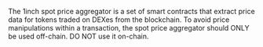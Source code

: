 The 1inch spot price aggregator is a set of smart contracts that extract price data for tokens traded on DEXes from the blockchain. To avoid price manipulations within a transaction, the spot price aggregator should ONLY be used off-chain. DO NOT use it on-chain.

<BonadocsWidget widgetConfigUri="ipfs://QmfSs9ntcN8hZ3JYZfGvPP2ro1ZTEVQCJ3sReWgKqASzgK" contract="0x1b96c" functionKey="0x1b96c.function.0x65050a68" />
<BonadocsWidget widgetConfigUri="ipfs://QmfSs9ntcN8hZ3JYZfGvPP2ro1ZTEVQCJ3sReWgKqASzgK" contract="0x1b96c" functionKey="0x1b96c.function.0xb77910dc" />
<BonadocsWidget widgetConfigUri="ipfs://QmfSs9ntcN8hZ3JYZfGvPP2ro1ZTEVQCJ3sReWgKqASzgK" contract="0x1b96c" functionKey="0x1b96c.function.0x2857373a" />
<BonadocsWidget widgetConfigUri="ipfs://QmfSs9ntcN8hZ3JYZfGvPP2ro1ZTEVQCJ3sReWgKqASzgK" contract="0x1b96c" functionKey="0x1b96c.function.0x8da5cb5b" />
<BonadocsWidget widgetConfigUri="ipfs://QmfSs9ntcN8hZ3JYZfGvPP2ro1ZTEVQCJ3sReWgKqASzgK" contract="0x1b96c" functionKey="0x1b96c.function.0x715018a6" />
<BonadocsWidget widgetConfigUri="ipfs://QmfSs9ntcN8hZ3JYZfGvPP2ro1ZTEVQCJ3sReWgKqASzgK" contract="0x1b96c" functionKey="0x1b96c.function.0xf2fde38b" />
<BonadocsWidget widgetConfigUri="ipfs://QmfSs9ntcN8hZ3JYZfGvPP2ro1ZTEVQCJ3sReWgKqASzgK" contract="0x1b96c" functionKey="0x1b96c.function.0xaa16d4c0" />
<BonadocsWidget widgetConfigUri="ipfs://QmfSs9ntcN8hZ3JYZfGvPP2ro1ZTEVQCJ3sReWgKqASzgK" contract="0x1b96c" functionKey="0x1b96c.function.0x1a6c6a98" />
<BonadocsWidget widgetConfigUri="ipfs://QmfSs9ntcN8hZ3JYZfGvPP2ro1ZTEVQCJ3sReWgKqASzgK" contract="0x1b96c" functionKey="0x1b96c.function.0xade8b048" />
<BonadocsWidget widgetConfigUri="ipfs://QmfSs9ntcN8hZ3JYZfGvPP2ro1ZTEVQCJ3sReWgKqASzgK" contract="0x1b96c" functionKey="0x1b96c.function.0x78159aae" />
<BonadocsWidget widgetConfigUri="ipfs://QmfSs9ntcN8hZ3JYZfGvPP2ro1ZTEVQCJ3sReWgKqASzgK" contract="0x1b96c" functionKey="0x1b96c.function.0x7de4fd10" />
<BonadocsWidget widgetConfigUri="ipfs://QmfSs9ntcN8hZ3JYZfGvPP2ro1ZTEVQCJ3sReWgKqASzgK" contract="0x1b96c" functionKey="0x1b96c.function.0x6f9293b9" />
<BonadocsWidget widgetConfigUri="ipfs://QmfSs9ntcN8hZ3JYZfGvPP2ro1ZTEVQCJ3sReWgKqASzgK" contract="0x1b96c" functionKey="0x1b96c.function.0x6744d6c7" />
<BonadocsWidget widgetConfigUri="ipfs://QmfSs9ntcN8hZ3JYZfGvPP2ro1ZTEVQCJ3sReWgKqASzgK" contract="0x1b96c" functionKey="0x1b96c.function.0x802431fb" />
<BonadocsWidget widgetConfigUri="ipfs://QmfSs9ntcN8hZ3JYZfGvPP2ro1ZTEVQCJ3sReWgKqASzgK" contract="0x1b96c" functionKey="0x1b96c.function.0x9d4d7b1c" />
<BonadocsWidget widgetConfigUri="ipfs://QmfSs9ntcN8hZ3JYZfGvPP2ro1ZTEVQCJ3sReWgKqASzgK" contract="0x1b96c" functionKey="0x1b96c.function.0xf0b92e40" />
<BonadocsWidget widgetConfigUri="ipfs://QmfSs9ntcN8hZ3JYZfGvPP2ro1ZTEVQCJ3sReWgKqASzgK" contract="0x1b96c" functionKey="0x1b96c.function.0xd0626518" />